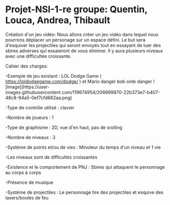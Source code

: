 # Projet-NSI-1-re groupe: Quentin, Louca, Andrea, Thibault
Création d'un jeu vidéo: 
Nous allons créer un jeu vidéo dans lequel nous pourrons déplacer un personage sur un espace défini. Le but sera d'esquiver les projectiles qui seront envoyés tout en essayant de tuer des sbires adverses qui essaieront de vous eliminer. Il y aura plusieurs niveaux avec une difficultée croissante.

Cahier des charges:

  -Exemple de jeu existant : LOL Dodge Game ( https://loldodgegame.com/dodge/ ) et Mario danger bob omb danger ![image](https://user-  images.githubusercontent.com/119674954/206699870-22b373e7-b407-48c8-94a5-0ef7cfd662aa.png)

  -Type de contrôle utilisé : clavier

  -Nombre de joueurs : 1

  -Type de graphisme : 2D, vue d'en haut, pas de srolling

  -Nombre de niveaux : 3

  -Système de points et/ou de vies : Minuteur du temps d'un niveau et 1 vie

  -Les niveaux sont de difficultés croissantes
  
  -Existence et le comportement de PNJ : Sbires qui attaquent le personnage au corps à corps
  
  -Présence de musique
  
  -Système de projectiles : Le personnage tire des projectiles et esquive des lasers/boules de feu
